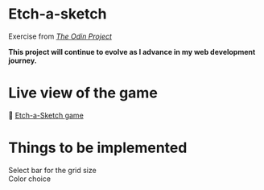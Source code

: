 # Etch-a-sketch
Exercise from [_The Odin Project_](https://www.theodinproject.com/lessons/foundations-etch-a-sketch)

**This project will continue to evolve as I advance in my web development journey.**

# Live view of the game

🔗 [Etch-a-Sketch game](https://raw.githack.com/Francois-T9/Etch-a-Sketch/main/index.html)

# Things to be implemented
Select bar for the grid size <br />
Color choice <br />



